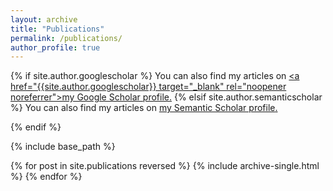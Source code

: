 ```yaml
---
layout: archive
title: "Publications"
permalink: /publications/
author_profile: true
---
```


{% if site.author.googlescholar %}
 You can also find my articles on <u><a href="{{site.author.googlescholar}} target="_blank" rel="noopener noreferrer">my Google Scholar profile</a>.</u>
{% elsif site.author.semanticscholar %}
  You can also find my articles on <u><a href="{{site.author.semanticscholar}}" target="_blank" rel="noopener noreferrer">my Semantic Scholar profile</a>.</u>

{% endif %}

{% include base_path %}

{% for post in site.publications reversed %}
  {% include archive-single.html %}
{% endfor %}
